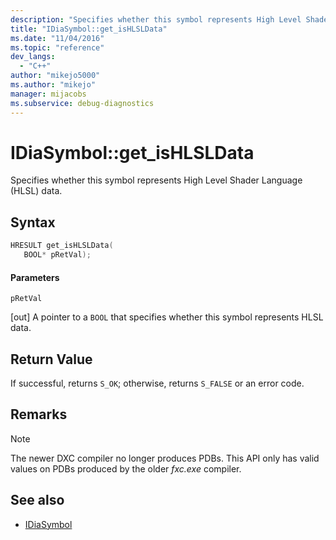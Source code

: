 ```yaml
---
description: "Specifies whether this symbol represents High Level Shader Language (HLSL) data."
title: "IDiaSymbol::get_isHLSLData"
ms.date: "11/04/2016"
ms.topic: "reference"
dev_langs:
  - "C++"
author: "mikejo5000"
ms.author: "mikejo"
manager: mijacobs
ms.subservice: debug-diagnostics
---
```

# IDiaSymbol::get_isHLSLData

Specifies whether this symbol represents High Level Shader Language (HLSL) data.

## Syntax

```C++
HRESULT get_isHLSLData(
   BOOL* pRetVal);
```

#### Parameters
 `pRetVal`

[out] A pointer to a `BOOL` that specifies whether this symbol represents HLSL data.

## Return Value
 If successful, returns `S_OK`; otherwise, returns `S_FALSE` or an error code.

## Remarks

> [!NOTE]
> The newer DXC compiler no longer produces PDBs. This API only has valid values on PDBs produced by the older *fxc.exe* compiler.

## See also
- [IDiaSymbol](../../debugger/debug-interface-access/idiasymbol.md)
